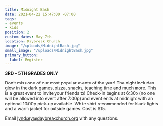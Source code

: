 ```yaml
---
title: Midnight Bash
date: 2021-04-22 15:47:00 -07:00
tags:
- events
- kids
position: 2
custom_dates: May 7th
location: Daybreak Church
image: "/uploads/MidnightBash.jpg"
small_image: "/uploads/MidnightBash.jpg"
primary_button:
  label: Register
---
```


**3RD – 5TH GRADES ONLY**

Don’t miss one of our most popular events of the year! The night includes glow in the dark games, pizza, snacks, teaching time and much more. This is a great event to invite your friends to! Check-in begins at 6:30p (no one will be allowed into event after 7:00p) and event ends at midnight with an optional 10:00p pick-up available. White shirt recommended for black lights and a warm jacket for outside games. Cost is $15. 

Email lyndsey@daybreakchurch.org with any questions.